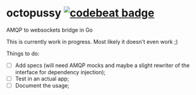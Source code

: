 # octopussy [![codebeat badge](https://codebeat.co/badges/7bb1aa12-a68b-4ac5-adcc-86e0bb30ef8e)](https://codebeat.co/projects/octopussy-master-f729f8ce-16bb-42a6-b6b1-73af52ec1db4)
AMQP to websockets bridge in Go

This is currently work in progress. Most likely it doesn't even work ;)

Things to do:
- [ ] Add specs (will need AMQP mocks and maybe a slight rewriter of the interface for dependency injection);
- [ ] Test in an actual app;
- [ ] Document the usage;
